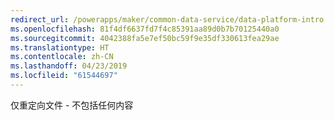 ```yaml
---
redirect_url: /powerapps/maker/common-data-service/data-platform-intro
ms.openlocfilehash: 81f4df6637fd7f4c85391aa89d0b7b70125440a0
ms.sourcegitcommit: 4042388fa5e7ef50bc59f9e35df330613fea29ae
ms.translationtype: HT
ms.contentlocale: zh-CN
ms.lasthandoff: 04/23/2019
ms.locfileid: "61544697"
---
```

仅重定向文件 - 不包括任何内容